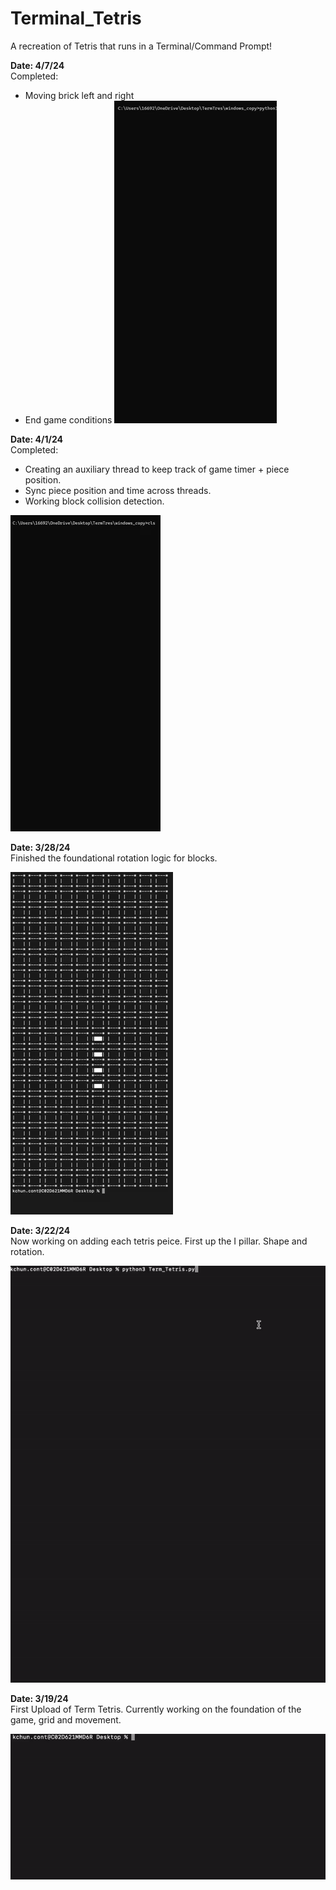 # Terminal_Tetris
A recreation of Tetris that runs in a Terminal/Command Prompt!

**Date: 4/7/24** <br />
Completed:
- Moving brick left and right
- End game conditions
![Alt Text](https://github.com/KChun510/TermTris_Tetris-In-the-CLI/blob/extra_content/Recording2024-04-07194059-ezgif.com-video-to-gif-converter.gif)

  

**Date: 4/1/24** <br />
Completed:
- Creating an auxiliary thread to keep track of game timer + piece position.
- Sync piece position and time across threads.
- Working block collision detection.

![Alt Text](https://github.com/KChun510/TermTris_Tetris-In-the-CLI/blob/extra_content/Term_Tetris_Video-ezgif.com-video-to-gif-converter.gif)




**Date: 3/28/24** <br />
Finished the foundational rotation logic for blocks.

![Alt Text](https://github.com/KChun510/TermTris_Tetris-In-the-CLI/blob/extra_content/term_tetris_gif_3_28_24.gif)



**Date: 3/22/24** <br />
Now working on adding each tetris peice. First up the I pillar. Shape and rotation.

![Alt Text](https://github.com/KChun510/TermTris_Tetris-In-the-CLI/blob/extra_content/termtris_vid_v.1.2.gif)




**Date: 3/19/24** <br />
First Upload of Term Tetris. Currently working on the foundation of the game, grid and movement.


![Alt Text](https://github.com/KChun510/TermTris_Tetris-In-the-CLI/blob/extra_content/term_tetris.gif)


